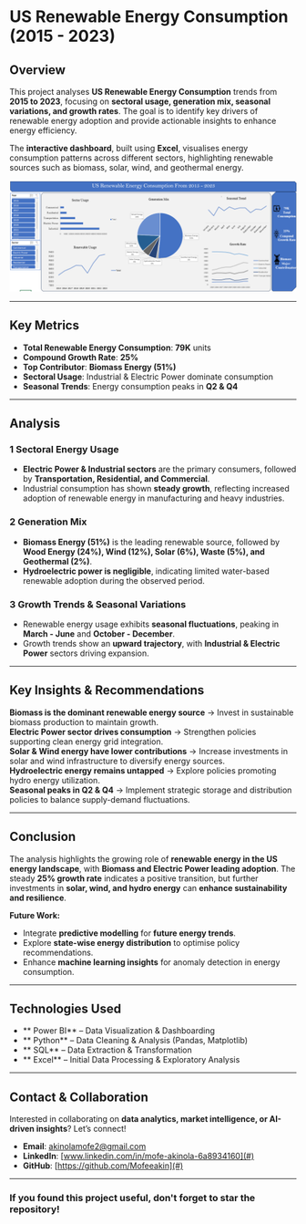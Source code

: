 # US Renewable Energy Consumption (2015 - 2023)  

## Overview  
This project analyses **US Renewable Energy Consumption** trends from **2015 to 2023**, focusing on **sectoral usage, generation mix, seasonal variations, and growth rates**. The goal is to identify key drivers of renewable energy adoption and provide actionable insights to enhance energy efficiency.  

The **interactive dashboard**, built using **Excel**, visualises energy consumption patterns across different sectors, highlighting renewable sources such as biomass, solar, wind, and geothermal energy.  

![Energy Dashboard.png](https://github.com/Mofeeakin/US-Renewable-Consumption/blob/1789965a1d313a753c0c0d63de90fe8a1fa5ba7b/Energy%20Usage%20Dashboard.png)

---

## Key Metrics  
- **Total Renewable Energy Consumption**: **79K** units  
- **Compound Growth Rate**: **25%**  
- **Top Contributor**: **Biomass Energy (51%)**  
- **Sectoral Usage**: Industrial & Electric Power dominate consumption  
- **Seasonal Trends**: Energy consumption peaks in **Q2 & Q4**  

---

## Analysis  

### 1️ **Sectoral Energy Usage**  
- **Electric Power & Industrial sectors** are the primary consumers, followed by **Transportation, Residential, and Commercial**.  
- Industrial consumption has shown **steady growth**, reflecting increased adoption of renewable energy in manufacturing and heavy industries.  

### 2️ **Generation Mix**  
- **Biomass Energy (51%)** is the leading renewable source, followed by **Wood Energy (24%), Wind (12%), Solar (6%), Waste (5%), and Geothermal (2%)**.  
- **Hydroelectric power is negligible**, indicating limited water-based renewable adoption during the observed period.  

### 3️ **Growth Trends & Seasonal Variations**  
- Renewable energy usage exhibits **seasonal fluctuations**, peaking in **March - June** and **October - December**.  
- Growth trends show an **upward trajectory**, with **Industrial & Electric Power** sectors driving expansion.  

---

## Key Insights & Recommendations  

 **Biomass is the dominant renewable energy source** → Invest in sustainable biomass production to maintain growth.  
 **Electric Power sector drives consumption** → Strengthen policies supporting clean energy grid integration.  
 **Solar & Wind energy have lower contributions** → Increase investments in solar and wind infrastructure to diversify energy sources.  
 **Hydroelectric energy remains untapped** → Explore policies promoting hydro energy utilization.  
 **Seasonal peaks in Q2 & Q4** → Implement strategic storage and distribution policies to balance supply-demand fluctuations.  

---

## Conclusion  

The analysis highlights the growing role of **renewable energy in the US energy landscape**, with **Biomass and Electric Power leading adoption**. The steady **25% growth rate** indicates a positive transition, but further investments in **solar, wind, and hydro energy** can **enhance sustainability and resilience**.  

**Future Work:**  
- Integrate **predictive modelling** for **future energy trends**.  
- Explore **state-wise energy distribution** to optimise policy recommendations.  
- Enhance **machine learning insights** for anomaly detection in energy consumption.  

---

## Technologies Used  
- ** Power BI** – Data Visualization & Dashboarding  
- ** Python** – Data Cleaning & Analysis (Pandas, Matplotlib)  
- ** SQL** – Data Extraction & Transformation  
- ** Excel** – Initial Data Processing & Exploratory Analysis  

---

## Contact & Collaboration  

Interested in collaborating on **data analytics, market intelligence, or AI-driven insights**? Let’s connect!  

- **Email**: [akinolamofe2@gmail.com](mailto:akinolamofe2@gmail.com)  
- **LinkedIn**: [www.linkedin.com/in/mofe-akinola-6a8934160](#)  
- **GitHub**: [https://github.com/Mofeeakin](#)  

---

### **If you found this project useful, don't forget to star the repository!**
